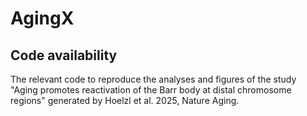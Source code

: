 # AgingX

## Code availability
The relevant code to reproduce the analyses and figures of the study "Aging promotes reactivation of the Barr body at distal chromosome regions" generated by Hoelzl et al. 2025, Nature Aging. 
